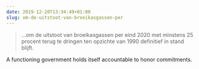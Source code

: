 ```yaml
---
date: 2019-12-20T13:34:49+01:00
slug: om-de-uitstoot-van-broeikasgassen-per
---
```

> …om de uitstoot van broeikasgassen per eind 2020 met minstens 25 procent terug te dringen ten opzichte van 1990 definitief in stand blijft.

A functioning government holds itself accountable to honor commitments.

